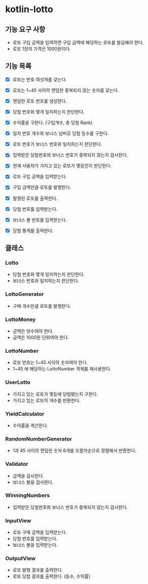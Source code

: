 # kotlin-lotto

## 기능 요구 사항

- 로또 구입 금액을 입력하면 구입 금액에 해당하는 로또를 발급해야 한다.
- 로또 1장의 가격은 1000원이다.

## 기능 목록

- [x] 로또는 번호 여섯개를 갖는다.
- [x] 로또는 1~45 사이의 랜덤한 중복되지 않는 숫자를 갖는다.
- [x] 랜덤한 로또 번호를 생성한다.
- [x] 당첨 번호와 몇개 일치하는지 판단한다.
- [x] 수익률을 구한다. (구입개수, 총 당첨 Rank)
- [x] 일치 번호 개수와 보너스 넘버로 당첨 등수를 구한다.
- [x] 로또 번호가 보너스 번호와 일치하는지 판단한다.
- [x] 입력받은 당첨번호와 보너스 번호가 중복되지 않는지 검사한다.
- [x] 현재 사용자가 가지고 있는 로또가 몇등인지 판단한다.

- [x] 로또 구입 금액을 입력받는다.
- [x] 구입 금액만큼 로또를 발행한다.
- [x] 발행된 로또를 출력한다.
- [x] 당첨 번호를 입력받는다.
- [x] 보너스 볼 번호를 입력받는다.
- [x] 당첨 통계를 출력한다.

## 클래스

### Lotto

- 당첨 번호와 몇개 일치하는지 판단한다.
- 보너스 번호와 일치하는지 판단한다.

### LottoGenerator

- 구매 개수만큼 로또를 발행한다.

### LottoMoney
- 금액은 양수여야 한다.
- 금액은 1000원 단위여야 한다.

### LottoNumber

- 로또 번호는 1~45 사이의 숫자여야 한다.
- 1~45 에 해당하는 LottoNumber 객체를 재사용한다.

### UserLotto

- 가지고 있는 로또가 몇등에 당첨됐는지 구한다.
- 가지고 있는 로또의 개수를 반환한다.

### YieldCalculator

- 수익률을 계산한다.

### RandomNumberGenerator

- 1과 45 사이의 랜덤한 숫자 6개를 오름차순으로 정렬해서 반환한다.

### Validator

- 금액을 검사한다.
- 보너스 볼을 검사한다.

### WinningNumbers

- 입력받은 당첨번호와 보너스 번호가 중복되지 않는지 검사한다.

### InputView

- 로또 구매 금액을 입력받는다.
- 당첨 번호를 입력받는다.
- 보너스 볼을 입력받는다.

### OutputView

- 로또 발행 결과를 출력한다.
- 로또 당첨 결과를 출력한다. (등수, 수익률)